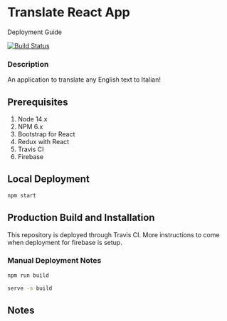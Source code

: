 # Translate React App

Deployment Guide

[![Build Status](https://app.travis-ci.com/lexiewh/random-quote-generator.svg?branch=main)](https://app.travis-ci.com/lexiewh/random-quote-generator)

### Description

An application to translate any English text to Italian!

## Prerequisites

1. Node 14.x
2. NPM 6.x
3. Bootstrap for React
4. Redux with React
5. Travis CI
6. Firebase

## Local Deployment

```bash
npm start
```

## Production Build and Installation

This repository is deployed through Travis CI.
More instructions to come when deployment for firebase is setup.

### Manual Deployment Notes

```bash
npm run build

serve -s build
```

## Notes
